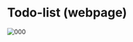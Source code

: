 # Todo-list (webpage)
![000](https://user-images.githubusercontent.com/71766718/209636337-70e05e78-3155-45a4-95e8-08d529949afc.jpg)
